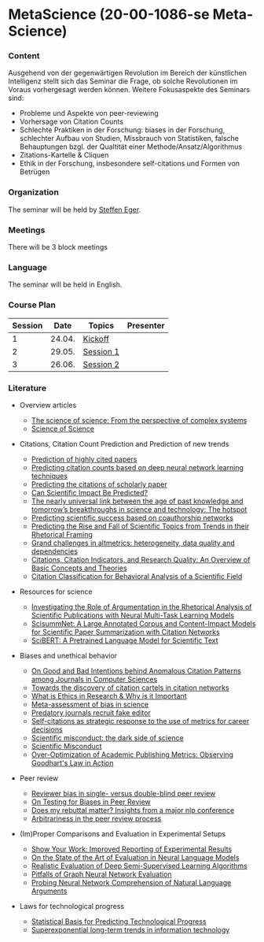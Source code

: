 # MetaScience (20-00-1086-se Meta-Science)


### Content 

Ausgehend von der gegenwärtigen Revolution im Bereich der künstlichen Intelligenz stellt sich das Seminar die Frage, ob solche Revolutionen im Voraus vorhergesagt werden können. Weitere Fokusaspekte des Seminars sind:
- Probleme und Aspekte von peer-reviewing
- Vorhersage von Citation Counts
- Schlechte Praktiken in der Forschung: biases in der Forschung, schlechter Aufbau von Studien, Missbrauch von Statistiken, falsche Behauptungen bzgl. der Qualtität einer Methode/Ansatz/Algorithmus
- Zitations-Kartelle & Cliquen
- Ethik in der Forschung, insbesondere self-citations und Formen von Betrügen

### Organization
The seminar will be held by [Steffen Eger](https://www.informatik.tu-darmstadt.de/aiphes/aiphes/irg_position/index.en.jsp).
### Meetings
There will be 3 block meetings
### Language
The seminar will be held in English.

### Course Plan

|Session|Date|Topics|Presenter|
|-|------|---------------------------|-------------|
|1 | 24.04. | [Kickoff]() |  ||
|2 | 29.05. | [Session 1]() |  ||
|3 | 26.06. | [Session 2]()  ||

### Literature

* Overview articles
   - [The science of science: From the perspective of complex systems](https://www.sciencedirect.com/science/article/pii/S0370157317303289)
   - [Science of Science](https://www.barabasilab.com/publications/science-of-science)
 
* Citations, Citation Count Prediction and Prediction of new trends 
   - [Prediction of highly cited papers](https://arxiv.org/abs/1310.8220)
   - [Predicting citation counts based on deep neural network learning techniques](https://arxiv.org/abs/1809.04365)
   - [Predicting the citations of scholarly paper](https://www.sciencedirect.com/science/article/pii/S1751157718301767)
   - [Can Scientific Impact Be Predicted?](https://arxiv.org/pdf/1606.05905.pdf)
   - [The nearly universal link between the age of past knowledge and tomorrow’s breakthroughs in science and technology: The hotspot](https://advances.sciencemag.org/content/3/4/e1601315)
   - [Predicting scientific success based on coauthorship networks](https://link.springer.com/article/10.1140/epjds/s13688-014-0009-x)
   - [Predicting the Rise and Fall of Scientific Topics from Trends in their Rhetorical Framing](https://nlp.stanford.edu/pubs/prabhakaran2016rhetoricalroles.pdf)
   - [Grand challenges in altmetrics: heterogeneity, data quality and dependencies
](https://link.springer.com/article/10.1007/s11192-016-1910-9)
   - [Citations, Citation Indicators, and Research Quality: An Overview of Basic Concepts and Theories](https://journals.sagepub.com/doi/full/10.1177/2158244019829575)
   - [Citation Classification for Behavioral Analysis of a Scientific Field](https://arxiv.org/abs/1609.00435)
   
* Resources for science
   - [Investigating the Role of Argumentation in the Rhetorical Analysis of Scientific Publications with Neural Multi-Task Learning Models](https://www.aclweb.org/anthology/D18-1370/)
   - [ScisummNet: A Large Annotated Corpus and Content-Impact Models for Scientific Paper Summarization with Citation Networks](https://arxiv.org/abs/1909.01716)
   - [SciBERT: A Pretrained Language Model for Scientific Text](https://arxiv.org/abs/1903.10676)

   


* Biases and unethical behavior 
   - [On Good and Bad Intentions behind Anomalous Citation Patterns among Journals in Computer Sciences](https://arxiv.org/abs/1807.10804)
   - [Towards the discovery of citation cartels in citation networks](https://ui.adsabs.harvard.edu/abs/2016FrP.....4...49F/abstract)
   - [What is Ethics in Research & Why is it Important](https://www.veronaschools.org/cms/lib02/NJ01001379/Centricity/Domain/588/What%20is%20Ethics%20in%20Research%20Why%20is%20it%20Important.pdf)
   - [Meta-assessment of bias in science](https://www.ncbi.nlm.nih.gov/pubmed/?term=Meta-assessment+of+bias+in+science)
   - [Predatory journals recruit fake editor](https://www.nature.com/articles/543481a)
   - [Self-citations as strategic response to the use of metrics for career decisions](https://www.sciencedirect.com/science/article/pii/S0370157317303289)
   - [Scientific misconduct: the dark side of science](https://link.springer.com/article/10.1007/s12210-015-0415-4)
   - [Scientific Misconduct](https://www.annualreviews.org/doi/abs/10.1146/annurev-psych-122414-033437)
   - [Over-Optimization of Academic Publishing Metrics: Observing Goodhart's Law in Action](https://academic.oup.com/gigascience/article/8/6/giz053/5506490)
   

* Peer review
   - [Reviewer bias in single- versus double-blind peer review](https://www.pnas.org/content/114/48/12708)
   - [On Testing for Biases in Peer Review](https://papers.nips.cc/paper/8770-on-testing-for-biases-in-peer-review.pdf)
   - [Does my rebuttal matter? Insights from a major nlp conference](https://www.aclweb.org/anthology/N19-1129.pdf)
   - [Arbitrariness in the peer review process](https://link.springer.com/article/10.1007/s11192-020-03348-1)


* (Im)Proper Comparisons and Evaluation in Experimental Setups
   - [Show Your Work: Improved Reporting of Experimental Results](https://arxiv.org/abs/1909.03004)
   - [On the State of the Art of Evaluation in Neural Language Models](https://arxiv.org/abs/1707.05589)
   - [Realistic Evaluation of Deep Semi-Supervised Learning Algorithms](https://papers.nips.cc/paper/7585-realistic-evaluation-of-deep-semi-supervised-learning-algorithms.pdf)
   - [Pitfalls of Graph Neural Network Evaluation](https://arxiv.org/abs/1811.05868)
   - [Probing Neural Network Comprehension of Natural Language Arguments](https://arxiv.org/abs/1907.07355)

* Laws for technological progress
   - [Statistical Basis for Predicting Technological Progress](https://journals.plos.org/plosone/article?id=10.1371/journal.pone.0052669)
   - [Superexponential long-term trends in information technology](https://www.sciencedirect.com/science/article/pii/S0040162511001429)
